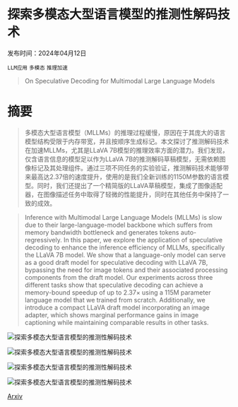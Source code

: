 # 探索多模态大型语言模型的推测性解码技术

发布时间：2024年04月12日

`LLM应用` `多模态` `推理加速`

> On Speculative Decoding for Multimodal Large Language Models

# 摘要

> 多模态大型语言模型（MLLMs）的推理过程缓慢，原因在于其庞大的语言模型结构受限于内存带宽，并且按顺序生成标记。本文探讨了推测解码技术在加速MLLMs，尤其是LLaVA 7B模型的推理效率方面的潜力。我们发现，仅含语言信息的模型足以作为LLaVA 7B的推测解码草稿模型，无需依赖图像标记及其处理组件。通过三项不同任务的实验验证，推测解码技术能够带来最高达2.37倍的速度提升，使用的是我们全新训练的1150M参数的语言模型。同时，我们还提出了一个精简版的LLaVA草稿模型，集成了图像适配器，在图像描述任务中取得了轻微的性能提升，同时在其他任务中保持了一致的成效。

> Inference with Multimodal Large Language Models (MLLMs) is slow due to their large-language-model backbone which suffers from memory bandwidth bottleneck and generates tokens auto-regressively. In this paper, we explore the application of speculative decoding to enhance the inference efficiency of MLLMs, specifically the LLaVA 7B model. We show that a language-only model can serve as a good draft model for speculative decoding with LLaVA 7B, bypassing the need for image tokens and their associated processing components from the draft model. Our experiments across three different tasks show that speculative decoding can achieve a memory-bound speedup of up to 2.37$\times$ using a 115M parameter language model that we trained from scratch. Additionally, we introduce a compact LLaVA draft model incorporating an image adapter, which shows marginal performance gains in image captioning while maintaining comparable results in other tasks.

![探索多模态大型语言模型的推测性解码技术](../../../paper_images/2404.08856/x1.png)

![探索多模态大型语言模型的推测性解码技术](../../../paper_images/2404.08856/x2.png)

![探索多模态大型语言模型的推测性解码技术](../../../paper_images/2404.08856/coco_salad_plate.png)

![探索多模态大型语言模型的推测性解码技术](../../../paper_images/2404.08856/coco_294.png)

[Arxiv](https://arxiv.org/abs/2404.08856)